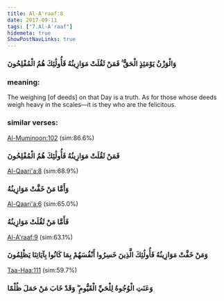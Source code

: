 ```yaml
---
title: Al-A'raaf:8
date: 2017-09-11
tags: ["7.Al-A'raaf"]
hidemeta: true 
ShowPostNavLinks: true 
---
```

### وَالْوَزْنُ يَوْمَئِذٍ الْحَقُّ ۚ فَمَنْ ثَقُلَتْ مَوَازِينُهُ فَأُولَٰئِكَ هُمُ الْمُفْلِحُونَ
### meaning: 
The weighing [of deeds] on that Day is a truth. As for those whose deeds weigh heavy in the scales—it is they who are the felicitous.
### similar verses: 

[Al-Muminoon:102](/23/102) (sim:86.6%)

### فَمَنْ ثَقُلَتْ مَوَازِينُهُ فَأُولَٰئِكَ هُمُ الْمُفْلِحُونَ

[Al-Qaari'a:8](/101/8) (sim:68.9%)

### وَأَمَّا مَنْ خَفَّتْ مَوَازِينُهُ

[Al-Qaari'a:6](/101/6) (sim:65.0%)

### فَأَمَّا مَنْ ثَقُلَتْ مَوَازِينُهُ

[Al-A'raaf:9](/7/9) (sim:63.1%)

### وَمَنْ خَفَّتْ مَوَازِينُهُ فَأُولَٰئِكَ الَّذِينَ خَسِرُوا أَنْفُسَهُمْ بِمَا كَانُوا بِآيَاتِنَا يَظْلِمُونَ

[Taa-Haa:111](/20/111) (sim:59.7%)

### وَعَنَتِ الْوُجُوهُ لِلْحَيِّ الْقَيُّومِ ۖ وَقَدْ خَابَ مَنْ حَمَلَ ظُلْمًا
